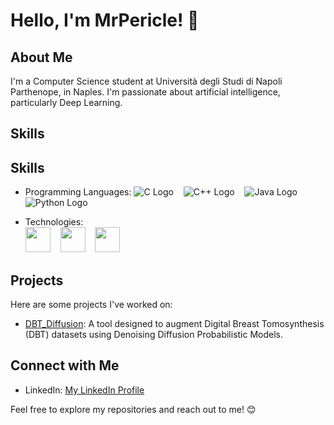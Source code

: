 # Hello, I'm MrPericle! 👋

## About Me

I'm a Computer Science student at Università degli Studi di Napoli Parthenope, in Naples. I'm passionate about artificial intelligence, particularly Deep Learning.

## Skills

## Skills

- Programming Languages:
  ![C Logo](https://upload.wikimedia.org/wikipedia/commons/thumb/1/19/C_Logo.png/40px-C_Logo.png)&nbsp;&nbsp;&nbsp;&nbsp;![C++ Logo](https://upload.wikimedia.org/wikipedia/commons/thumb/1/18/ISO_C%2B%2B_Logo.svg/40px-ISO_C%2B%2B_Logo.svg.png)&nbsp;&nbsp;&nbsp;&nbsp;![Java Logo](https://upload.wikimedia.org/wikipedia/en/thumb/3/30/Java_programming_language_logo.svg/40px-Java_programming_language_logo.svg.png)&nbsp;&nbsp;&nbsp;&nbsp;![Python Logo](https://upload.wikimedia.org/wikipedia/commons/thumb/c/c3/Python-logo-notext.svg/40px-Python-logo-notext.svg.png)

- Technologies:  
  <img src="https://pytorch.org/assets/images/pytorch-logo.png" width="40" />&nbsp;&nbsp;&nbsp;&nbsp;<img src="https://upload.wikimedia.org/wikipedia/commons/thumb/a/ae/Keras_logo.svg/512px-Keras_logo.svg.png" width="40" />&nbsp;&nbsp;&nbsp;&nbsp;<img src="https://upload.wikimedia.org/wikipedia/commons/thumb/0/05/Scikit_learn_logo_small.svg/128px-Scikit_learn_logo_small.svg.png" width="40" />


## Projects

Here are some projects I've worked on:

- [DBT_Diffusion](https://github.com/MrPericle/DBT_Diffusion): A tool designed to augment Digital Breast Tomosynthesis (DBT) datasets using Denoising Diffusion Probabilistic Models.


## Connect with Me

- LinkedIn: [My LinkedIn Profile](https://www.linkedin.com/in/lorenzo-pergamo-9658b5211/)


Feel free to explore my repositories and reach out to me! 😊

